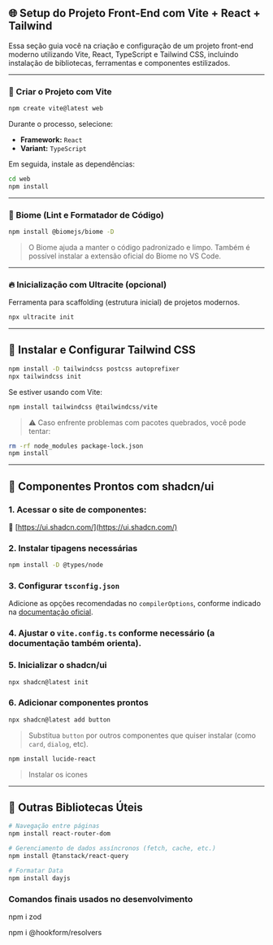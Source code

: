 ## 🌐 Setup do Projeto Front-End com Vite + React + Tailwind

Essa seção guia você na criação e configuração de um projeto front-end moderno utilizando Vite, React, TypeScript e Tailwind CSS, incluindo instalação de bibliotecas, ferramentas e componentes estilizados.

---

### 🚧 Criar o Projeto com Vite

```bash
npm create vite@latest web
```

Durante o processo, selecione:

- **Framework:** `React`
- **Variant:** `TypeScript`

Em seguida, instale as dependências:

```bash
cd web
npm install
```

---

### 🧹 Biome (Lint e Formatador de Código)

```bash
npm install @biomejs/biome -D
```

> O Biome ajuda a manter o código padronizado e limpo.
> Também é possível instalar a extensão oficial do Biome no VS Code.

---

### 🔥 Inicialização com Ultracite (opcional)

Ferramenta para scaffolding (estrutura inicial) de projetos modernos.

```bash
npx ultracite init
```

---

## 🎨 Instalar e Configurar Tailwind CSS

```bash
npm install -D tailwindcss postcss autoprefixer
npx tailwindcss init
```

Se estiver usando com Vite:

```bash
npm install tailwindcss @tailwindcss/vite
```

> ⚠️ Caso enfrente problemas com pacotes quebrados, você pode tentar:

```bash
rm -rf node_modules package-lock.json
npm install
```

---

## 💅 Componentes Prontos com shadcn/ui

### 1. Acessar o site de componentes:

📎 [https://ui.shadcn.com/](https://ui.shadcn.com/)

### 2. Instalar tipagens necessárias

```bash
npm install -D @types/node
```

### 3. Configurar `tsconfig.json`

Adicione as opções recomendadas no `compilerOptions`, conforme indicado na [documentação oficial](https://ui.shadcn.com/docs/installation).

### 4. Ajustar o `vite.config.ts` conforme necessário (a documentação também orienta).

### 5. Inicializar o shadcn/ui

```bash
npx shadcn@latest init
```

### 6. Adicionar componentes prontos

```bash
npx shadcn@latest add button
```

> Substitua `button` por outros componentes que quiser instalar (como `card`, `dialog`, etc).


```bash
npm install lucide-react
```
> Instalar os icones
---

## 🧩 Outras Bibliotecas Úteis

```bash
# Navegação entre páginas
npm install react-router-dom

# Gerenciamento de dados assíncronos (fetch, cache, etc.)
npm install @tanstack/react-query

# Formatar Data
npm install dayjs
```
### Comandos finais usados no desenvolvimento
npm i zod

npm i @hookform/resolvers